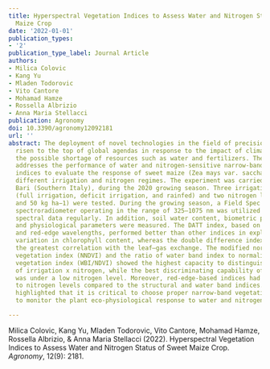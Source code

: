 ```yaml
---
title: Hyperspectral Vegetation Indices to Assess Water and Nitrogen Status of Sweet
  Maize Crop
date: '2022-01-01'
publication_types:
- '2'
publication_type_label: Journal Article
authors:
- Milica Colovic
- Kang Yu
- Mladen Todorovic
- Vito Cantore
- Mohamad Hamze
- Rossella Albrizio
- Anna Maria Stellacci
publication: Agronomy
doi: 10.3390/agronomy12092181
url: ''
abstract: The deployment of novel technologies in the field of precision farming has
  risen to the top of global agendas in response to the impact of climate change and
  the possible shortage of resources such as water and fertilizers. The present research
  addresses the performance of water and nitrogen-sensitive narrow-band vegetation
  indices to evaluate the response of sweet maize (Zea mays var. saccharata L.) to
  different irrigation and nitrogen regimes. The experiment was carried out in Valenzano,
  Bari (Southern Italy), during the 2020 growing season. Three irrigation regimes
  (full irrigation, deficit irrigation, and rainfed) and two nitrogen levels (300
  and 50 kg ha−1) were tested. During the growing season, a Field Spec Handheld 2
  spectroradiometer operating in the range of 325–1075 nm was utilized to capture
  spectral data regularly. In addition, soil water content, biometric parameters,
  and physiological parameters were measured. The DATT index, based on near-infrared
  and red-edge wavelengths, performed better than other indices in explaining the
  variation in chlorophyll content, whereas the double difference index (DD) showed
  the greatest correlation with the leaf–gas exchange. The modified normalized difference
  vegetation index (NNDVI) and the ratio of water band index to normalized difference
  vegetation index (WBI/NDVI) showed the highest capacity to distinguish the interaction
  of irrigation x nitrogen, while the best discriminating capability of these indices
  was under a low nitrogen level. Moreover, red-edge-based indices had higher sensitivity
  to nitrogen levels compared to the structural and water band indices. Our study
  highlighted that it is critical to choose proper narrow-band vegetation indices
  to monitor the plant eco-physiological response to water and nitrogen stresses.

---
```


Milica Colovic, Kang Yu, Mladen Todorovic, Vito Cantore, Mohamad Hamze, Rossella Albrizio, & Anna Maria Stellacci (2022). Hyperspectral Vegetation Indices to Assess Water and Nitrogen Status of Sweet Maize Crop. *Agronomy*, 12(9): 2181.
